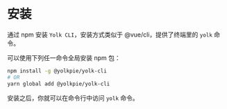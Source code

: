 # 安装
通过 npm 安装 `Yolk CLI`，安装方式类似于 @vue/cli，提供了终端里的 `yolk` 命令。

可以使用下列任一命令全局安装 npm 包：
``` bash
npm install -g @yolkpie/yolk-cli
# OR
yarn global add @yolkpie/yolk-cli
```
安装之后，你就可以在命令行中访问 `yolk` 命令。
